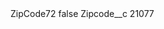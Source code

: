 <?xml version="1.0" encoding="UTF-8"?>
<CustomMetadata xmlns="http://soap.sforce.com/2006/04/metadata" xmlns:xsi="http://www.w3.org/2001/XMLSchema-instance" xmlns:xsd="http://www.w3.org/2001/XMLSchema">
    <label>ZipCode72</label>
    <protected>false</protected>
    <values>
        <field>Zipcode__c</field>
        <value xsi:type="xsd:string">21077</value>
    </values>
</CustomMetadata>
